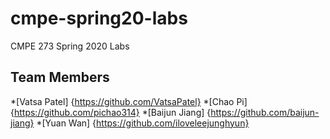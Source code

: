 # cmpe-spring20-labs
CMPE 273 Spring 2020 Labs

## Team Members

*[Vatsa Patel]   {https://github.com/VatsaPatel}
*[Chao Pi]       {https://github.com/pichao314}
*[Baijun Jiang]  {https://github.com/baijun-jiang}
*[Yuan Wan]      {https://github.com/iloveleejunghyun}
